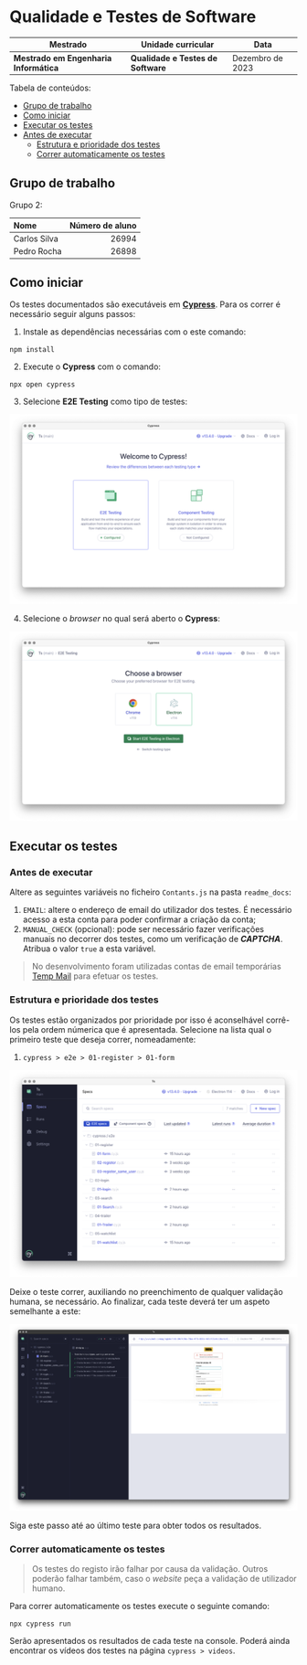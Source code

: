# Qualidade e Testes de Software

| Mestrado                               | Unidade curricular                 | Data             |
| -------------------------------------- | ---------------------------------- | ---------------- |
| **Mestrado em Engenharia Informática** | **Qualidade e Testes de Software** | Dezembro de 2023 |

Tabela de conteúdos:

- [Grupo de trabalho](#grupo-2)
- [Como iniciar](#como-iniciar)
- [Executar os testes](#executar-os-testes)
- [Antes de executar](#antes-de-executar)
  - [Estrutura e prioridade dos testes](#estrutura-e-prioridade-dos-testes)
  - [Correr automaticamente os testes](#correr-automaticamente-os-testes)

## Grupo de trabalho

Grupo 2:

| Nome         | Número de aluno |
| :----------- | --------------: |
| Carlos Silva |           26994 |
| Pedro Rocha  |           26898 |

## Como iniciar

Os testes documentados são executáveis em [**Cypress**](https://www.cypress.io/). Para os correr é necessário seguir alguns passos:

1. Instale as dependências necessárias com o este comando:

```
npm install
```

2. Execute o **Cypress** com o comando:

```
npx open cypress
```

3. Selecione **E2E Testing** como tipo de testes:

![Janela de seleção do tipo de testes](./readme_docs/cy_welcome.png)

4. Selecione o _browser_ no qual será aberto o **Cypress**:

![Janela de seleção do browser](./readme_docs/cy_browser.png)

## Executar os testes

### Antes de executar

Altere as seguintes variáveis no ficheiro `Contants.js` na pasta `readme_docs`:

1. `EMAIL`: altere o endereço de email do utilizador dos testes. É necessário acesso a esta conta para poder confirmar a criação da conta;
2. `MANUAL_CHECK` (opcional): pode ser necessário fazer verificações manuais no decorrer dos testes, como um verificação de **_CAPTCHA_**. Atribua o valor `true` a esta variável.

> No desenvolvimento foram utilizadas contas de email temporárias [Temp Mail](https://temp-mail.org/) para efetuar os testes.

### Estrutura e prioridade dos testes

Os testes estão organizados por prioridade por isso é aconselhável corrê-los pela ordem númerica que é apresentada. Selecione na lista qual o primeiro teste que deseja correr, nomeadamente:

1. `cypress > e2e > 01-register > 01-form`

![Janela de início do Cypress](./readme_docs/cy_specs.png)

Deixe o teste correr, auxiliando no preenchimento de qualquer validação humana, se necessário. Ao finalizar, cada teste deverá ter um aspeto semelhante a este:

![Resultado do primeiro teste](./readme_docs/cy_form.png)

Siga este passo até ao último teste para obter todos os resultados.

### Correr automaticamente os testes

> Os testes do registo irão falhar por causa da validação. Outros poderão falhar também, caso o _website_ peça a validação de utilizador humano.

Para correr automaticamente os testes execute o seguinte comando:

```
npx cypress run
```

Serão apresentados os resultados de cada teste na console. Poderá ainda encontrar os vídeos dos testes na página `cypress > videos`.
